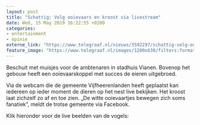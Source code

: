 ```yaml
---
layout: post
title: "Schattig: Volg ooievaars en kroost via livestream"
date: Wed, 15 May 2019 16:22:55 +0200
categories: 
- entertainment 
- opinie 
externe_link: "https://www.telegraaf.nl/nieuws/3592297/schattig-volg-ooievaars-en-kroost-via-livestream"
feature_image: "https://www.telegraaf.nl/images/1200x630/filters:format(jpeg):quality(80)/cdn-kiosk-api.telegraaf.nl/2954d462-7720-11e9-8873-0218eaf05005.png"
---
```


<p class="intro">Beschuit met muisjes voor de ambtenaren in stadhuis Vianen. Bovenop het gebouw heeft een ooievaarskoppel met succes de eieren uitgebroed.</p> <p>Via de webcam die de gemeente Vijfheerenlanden heeft geplaatst kan iedereen op ieder moment de dieren op het nest live bekijken. Het kroost laat zichzelf zo af en toe zien. „De witte ooievaartjes bewegen zich soms fanatiek”, meldt de trotse gemeente via Facebook.</p><p>Klik hieronder voor de live beelden van de vogels:</p>
